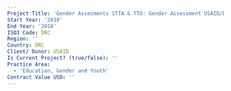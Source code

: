 ```yaml
---
Project Title: 'Gender Assesments STTA & TTO: Gender Assessment USAID/DRC:  (TDY 86)'
Start Year: '2010'
End Year: '2010'
ISO3 Code: DRC
Region: ''
Country: DRC
Client/ Donor: USAID
Is Current Project? (true/false): ''
Practice Area:
  - 'Education, Gender and Youth'
Contract Value USD: ''
---
```

